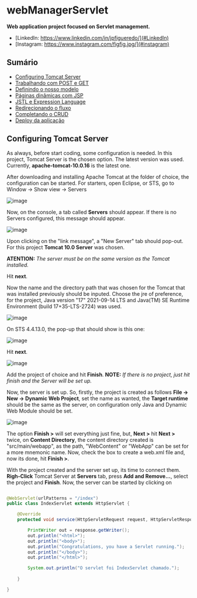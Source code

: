 # webManagerServlet

**Web application project focused on Servlet management.**

- [LinkedIn: https://www.linkedin.com/in/jpfigueredo/](#LinkedIn)
- [Instagram: https://www.instagram.com/figfig.jpg/](#instagram)

## Sumário

- [Configuring Tomcat Server](#Configuring-Tomcat-Server)
- [Trabalhando com POST e GET](#Trabalhando-com-POST-e-GET)
- [Definindo o nosso modelo](#Definindo-o-nosso-modelo)
- [Páginas dinâmicas com JSP](#Páginas-dinâmicas-com-JSP)
- [JSTL e Expression Language](#JSTL-e-Expression-Language)
- [Redirecionando o fluxo](#Redirecionando-o-fluxo)
- [Completando o CRUD](#Completando-o-CRUD)
- [Deploy da aplicação](#Deploy-da-aplicação)


## Configuring Tomcat Server

As always, before start coding, some configuration is needed. In this project, Tomcat Server is the chosen option. The latest version was used. Currently, **apache-tomcat-10.0.16** is the latest one.  

After downloading and installing Apache Tomcat at the folder of choice, the configuration can be started. 
For starters, open Eclipse, or STS, go to Window -> Show view -> Servers

![image](https://user-images.githubusercontent.com/63759223/151827750-0ffd9431-6c59-4c1c-88e0-838e6635d178.png)

Now, on the console, a tab called **Servers** should appear. If there is no Servers configured, this message should appear.

![image](https://user-images.githubusercontent.com/63759223/151827997-7e6b9ce3-a257-4905-b9ad-543878fc536e.png)

Upon clicking on the "link message", a "New Server" tab should pop-out. For this project **Tomcat 10.0 Server** was chosen. 

**ATENTION:** *The server must be on the same version as the Tomcat installed.*

Hit **next**. 

Now the name and the directory path that was chosen for the Tomcat that was installed previously should be inputed. Choose the jre of preference, for the project, Java version "17" 2021-09-14 LTS and Java(TM) SE Runtime Environment (build 17+35-LTS-2724) was used.

![image](https://user-images.githubusercontent.com/63759223/151829122-60401cf0-e5b0-498a-9652-55a4c3683998.png)

On STS 4.4.13.0, the pop-up that should show is this one:

![image](https://user-images.githubusercontent.com/63759223/151831464-4f1232be-88a1-4880-bc18-be8d4375d1c4.png)

Hit **next**.

![image](https://user-images.githubusercontent.com/63759223/151831717-1b7867d1-d99e-46ed-97c5-c1093e0fdb51.png)

Add the project of choice and hit **Finish**.
**NOTE:** *If there is no project, just hit finish and the Server will be set up.*

Now, the server is set up. So, firstly, the project is created as follows **File -> New -> Dynamic Web Project**, set the name as wanted, the **Target runtime** should be the same as the server, on configuration only Java and Dynamic Web Module should be set.

![image](https://user-images.githubusercontent.com/63759223/151833093-c2371ea9-aaac-47e4-b527-b95621eaaf32.png)

The option **Finish >** will set everything just fine, but, **Next >** hit **Next >** twice, on **Content Directory**, the content directory created is "src/main/webapp", as the path, "WebContent" or "WebApp" can be set for a more mnemonic name.
Now, check the box to create a web.xml file and, now its done, hit **Finish >**.

With the project created and the server set up, its time to connect them.
**Righ-Click** Tomcat Server at **Servers** tab, press **Add and Remove...**, select the project and **Finish**. Now, the server can be started by clicking on 


```java

@WebServlet(urlPatterns = "/index")
public class IndexServlet extends HttpServlet {

	@Override
	protected void service(HttpServletRequest request, HttpServletResponse response) throws IOException {

		PrintWriter out = response.getWriter();
		out.println("<html>");
		out.println("<body>");
		out.println("Congratulations, you have a Servlet running.");
		out.println("</body>");
		out.println("</html>");

		System.out.println("O servlet foi IndexServlet chamado.");
		
	}

}

```
